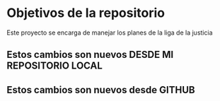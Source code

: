 # Objetivos de la repositorio

Este proyecto se encarga de manejar los planes de la liga de la justicia

## Estos cambios son nuevos DESDE MI REPOSITORIO LOCAL 
## Estos cambios son nuevos desde GITHUB

